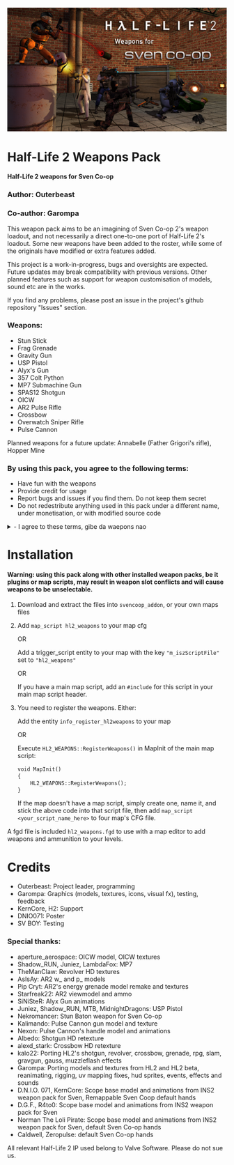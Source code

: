![alt text](https://github.com/Outerbeast/SC-Half-Life-2-Weapons/blob/main/hl2_sven_weaps_poster_v2.png?raw=true)
# Half-Life 2 Weapons Pack
#### Half-Life 2 weapons for Sven Co-op

### Author: Outerbeast
### Co-author: Garompa
This weapon pack aims to be an imagining of Sven Co-op 2's weapon loadout,
and not necessarily a direct one-to-one port of Half-Life 2's loadout.
Some new weapons have been added to the roster, while some of the originals have modified or extra features added.

This project is a work-in-progress, bugs and oversights are expected. Future updates may break compatibility with previous versions.
Other planned features such as support for weapon customisation of models, sound etc are in the works.

If you find any problems, please post an issue in the project's github repository "Issues" section.

### Weapons:
- Stun Stick
- Frag Grenade
- Gravity Gun
- USP Pistol
- Alyx's Gun
- 357 Colt Python
- MP7 Submachine Gun
- SPAS12 Shotgun
- OICW
- AR2 Pulse Rifle
- Crossbow
- Overwatch Sniper Rifle
- Pulse Cannon

Planned weapons for a future update: 
Annabelle (Father Grigori's rifle), Hopper Mine

### By using this pack, you agree to the following terms:

- Have fun with the weapons
- Provide credit for usage
- Report bugs and issues if you find them. Do not keep them secret
- Do not redestribute anything used in this pack under a different name, under monetisation, or with modified source code

<details>
<summary>- I agree to these terms, gibe da waepons nao</summary>

Download - [GitHub](), [Boderman.net]()

</details>

# Installation

#### Warning: using this pack along with other installed weapon packs, be it plugins or map scripts, may result in weapon slot conflicts and will cause weapons to be unselectable.

1)  Download and extract the files into `svencoop_addon`, or your own maps files
2)  Add `map_script hl2_weapons` to your map cfg
   
    OR

    Add a trigger_script entity to your map with the key `"m_iszScriptFile"` set to `"hl2_weapons"`

    OR

    If you have a main map script, add an `#include` for this script in your main map script header.

3)  You need to register the weapons. Either:

    Add the entity `info_register_hl2weapons` to your map

    OR

    Execute `HL2_WEAPONS::RegisterWeapons()` in MapInit of the main map script:
    ```
    void MapInit()
    {
        HL2_WEAPONS::RegisterWeapons();
    }
    ```
    If the map doesn't have a map script, simply create one, name it, and stick the above code into that script file, then add `map_script <your_script_name_here>` to four map's CFG file.

A fgd file is included `hl2_weapons.fgd` to use with a map editor to add weapons and ammunition to your levels.

# Credits
- Outerbeast: Project leader, programming
- Garompa: Graphics (models, textures, icons, visual fx), testing, feedback
- KernCore, H2: Support
- DNIO071: Poster
- SV BOY: Testing

### Special thanks:
- aperture_aerospace: OICW model, OICW textures
- Shadow_RUN, Juniez, LambdaFox: MP7
- TheManClaw: Revolver HD textures
- AsIsAy: AR2 w_ and p_ models
- Pip Cryt: AR2's energy grenade model remake and textures
- Starfreak22: AR2 viewmodel and ammo
- SiNiSteR: Alyx Gun animations
- Juniez, Shadow_RUN, MTB, MidnightDragons: USP Pistol
- Nekromancer: Stun Baton weapon for Sven Co-op
- Kalimando: Pulse Cannon gun model and texture
- Nexon: Pulse Cannon's handle model and animations
- Albedo: Shotgun HD retexture
- alexd_stark: Crossbow HD retexture
- kalo22: Porting HL2's shotgun, revolver, crossbow, grenade, rpg, slam, gravgun, gauss, muzzleflash effects
- Garompa: Porting models and textures from HL2 and HL2 beta, reanimating, rigging, uv mapping fixes, hud sprites, events, effects and sounds
- D.N.I.O. 071, KernCore: Scope base model and animations from INS2 weapon pack for Sven, Remappable Sven Coop default hands
- D.G.F., R4to0: Scope base model and animations from INS2 weapon pack for Sven
- Norman The Loli Pirate: Scope base model and animations from INS2 weapon pack for Sven, default Sven Co-op hands
- Caldwell, Zeropulse: default Sven Co-op hands

All relevant Half-Life 2 IP used belong to Valve Software. Please do not sue us.
